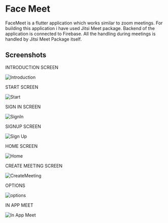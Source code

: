 # Face Meet

FaceMeet is a flutter application which works similar to zoom meetings. For building this application i have used Jitsi Meet package. Backend of the application is connected to Firebase. All the handling during meetings is handled by Jitsi Meet Package itself.

## Screenshots

INTRODUCTION SCREEN

![Introduction](https://user-images.githubusercontent.com/65757410/129352755-8588f26b-942b-43b1-8c34-7377a7e8881c.jpeg)

START SCREEN

![Start](https://user-images.githubusercontent.com/65757410/129352209-d716c537-cb23-4a16-ba65-2a93e1042ee9.jpeg)

SIGN IN SCREEN

![SignIn](https://user-images.githubusercontent.com/65757410/129352228-5de65131-bcc4-498f-857a-55af1aa2631f.jpeg)

SIGNUP SCREEN

![Sign Up](https://user-images.githubusercontent.com/65757410/129352239-2358ee85-4da2-4c36-9c20-6e4dbba04dde.jpeg)

HOME SCREEN

![Home](https://user-images.githubusercontent.com/65757410/129352254-373233ba-4080-4a21-abb9-4082a678d09c.jpeg)

CREATE MEETING SCREEN

![CreateMeeting](https://user-images.githubusercontent.com/65757410/129352267-7fe64096-f17c-45ed-be6f-1c6455f156c8.jpeg)

OPTIONS

![options](https://user-images.githubusercontent.com/65757410/129352279-ae209389-d163-40e8-a83b-548a8fd171ee.jpeg)

IN APP MEET

![In App Meet](https://user-images.githubusercontent.com/65757410/129352301-1875ba7f-25d6-4210-84c6-cc83ac4c89f0.jpeg)
